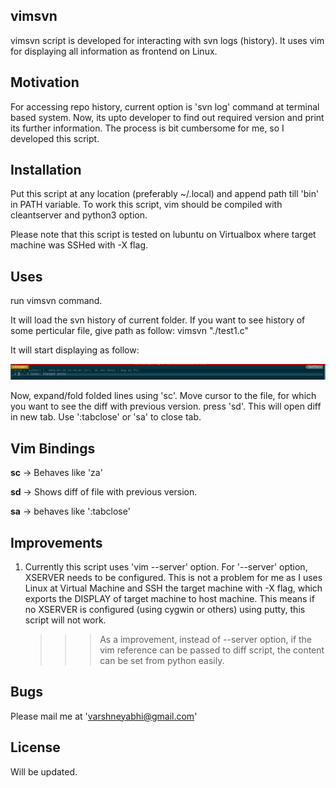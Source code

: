 ## vimsvn

vimsvn script is developed for interacting with svn logs (history). It uses vim for displaying all information as frontend on Linux.

## Motivation

For accessing repo history, current option is 'svn log' command at terminal based system. Now, its upto developer to find out required version and print its further information. The process is bit cumbersome for me, so I developed this script.

## Installation

Put this script at any location (preferably ~/.local) and append path till 'bin' in PATH variable.
To work this script, vim should be compiled with cleantserver and python3 option.

Please note that this script is tested on lubuntu on Virtualbox where target machine was SSHed with -X flag.

## Uses

run vimsvn command.

It will load the svn history of current folder. If you want to see history of some perticular file, give path as follow:
vimsvn "./test1.c"

It will start displaying as follow:

![Screenshot](first.PNG)

Now, expand/fold folded lines using 'sc'. Move cursor to the file, for which you want to see the diff with previous version. press 'sd'. This will open diff in new tab. Use ':tabclose' or 'sa' to close tab.

## Vim Bindings

**sc** -> Behaves like 'za'

**sd** -> Shows diff of file with previous version.

**sa** -> behaves like ':tabclose'

## Improvements

1. Currently this script uses 'vim --server' option. For '--server' option, XSERVER needs to be configured. This is not a problem for me as I uses Linux at Virtual Machine and SSH the target machine with -X flag, which exports the DISPLAY of target machine to host machine. This means if no XSERVER is configured (using cygwin or others) using putty, this script will not work.
    >>> As a improvement, instead of --server option, if the vim reference can be passed to diff script, the content can be set from python easily.

## Bugs

Please mail me at 'varshneyabhi@gmail.com'

## License

Will be updated.
